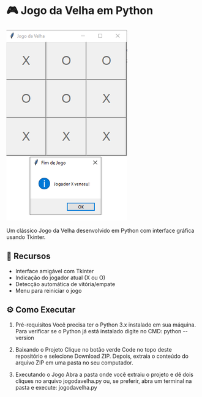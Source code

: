 # 🎮 Jogo da Velha em Python

![Preview do Jogo](jogo.PNG)

Um clássico Jogo da Velha desenvolvido em Python com interface gráfica usando Tkinter.

## 🚀 Recursos
- Interface amigável com Tkinter
- Indicação do jogador atual (X ou O)
- Detecção automática de vitória/empate
- Menu para reiniciar o jogo

## ⚙️ Como Executar
1. Pré-requisitos
Você precisa ter o Python 3.x instalado em sua máquina.
Para verificar se o Python já está instalado digite no CMD:
python --version

2. Baixando o Projeto
Clique no botão verde Code no topo deste repositório e selecione Download ZIP.
Depois, extraia o conteúdo do arquivo ZIP em uma pasta no seu computador.

3. Executando o Jogo
Abra a pasta onde você extraiu o projeto e dê dois cliques no arquivo jogodavelha.py
ou, se preferir, abra um terminal na pasta e execute:
jogodavelha.py
